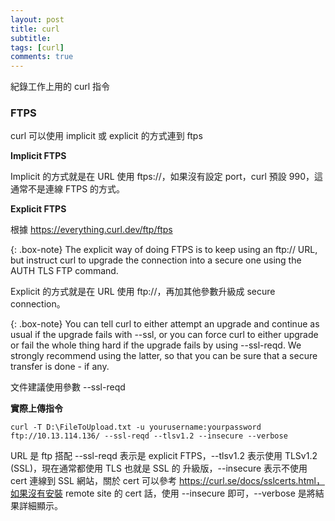 ```yaml
---
layout: post
title: curl
subtitle: 
tags: [curl]
comments: true
---
```


紀錄工作上用的 curl 指令

### FTPS

curl 可以使用 implicit 或 explicit 的方式連到 ftps

**Implicit FTPS**

Implicit 的方式就是在 URL 使用 ftps://，如果沒有設定 port，curl 預設 990，這通常不是連線 FTPS 的方式。

**Explicit FTPS**

根據 https://everything.curl.dev/ftp/ftps

{: .box-note}
The explicit way of doing FTPS is to keep using an ftp:// URL, but instruct curl to upgrade the connection into a secure one using the AUTH TLS FTP command.

Explicit 的方式就是在 URL 使用 ftp://，再加其他參數升級成 secure connection。

{: .box-note}
You can tell curl to either attempt an upgrade and continue as usual if the upgrade fails with --ssl, or you can force curl to either upgrade or fail the whole thing hard if the upgrade fails by using --ssl-reqd. We strongly recommend using the latter, so that you can be sure that a secure transfer is done - if any.

文件建議使用參數 --ssl-reqd

**實際上傳指令**

```text
curl -T D:\FileToUpload.txt -u yourusername:yourpassword ftp://10.13.114.136/ --ssl-reqd --tlsv1.2 --insecure --verbose
```
URL 是 ftp 搭配 --ssl-reqd 表示是 explicit FTPS，--tlsv1.2 表示使用 TLSv1.2 (SSL)，現在通常都使用 TLS 也就是 SSL 的 升級版，--insecure 表示不使用 cert 連線到 SSL 網站，關於 cert 可以參考 https://curl.se/docs/sslcerts.html，如果沒有安裝 remote site 的 cert 話，使用 --insecure 即可，--verbose 是將結果詳細顯示。

<br/>
<br/>
<br/>
